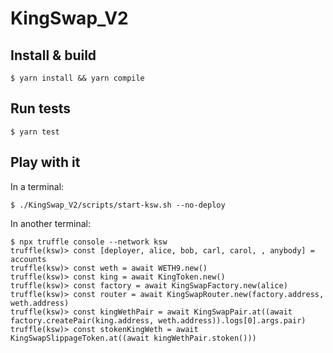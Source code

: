 # KingSwap_V2

## Install & build
```
$ yarn install && yarn compile
```

## Run tests
```
$ yarn test
```

## Play with it
In a terminal:
```
$ ./KingSwap_V2/scripts/start-ksw.sh --no-deploy
```

In another terminal:
```
$ npx truffle console --network ksw
truffle(ksw)> const [deployer, alice, bob, carl, carol, , anybody] = accounts
truffle(ksw)> const weth = await WETH9.new()
truffle(ksw)> const king = await KingToken.new()
truffle(ksw)> const factory = await KingSwapFactory.new(alice)
truffle(ksw)> const router = await KingSwapRouter.new(factory.address, weth.address)
truffle(ksw)> const kingWethPair = await KingSwapPair.at((await factory.createPair(king.address, weth.address)).logs[0].args.pair)
truffle(ksw)> const stokenKingWeth = await KingSwapSlippageToken.at((await kingWethPair.stoken()))
```
